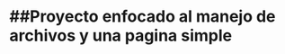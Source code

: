 ##Proyecto enfocado al manejo de archivos y una pagina simple
  ===========================================================
